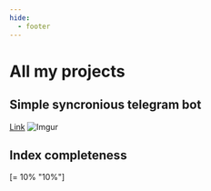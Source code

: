 ```yaml
---
hide:
  - footer
---
```


# All my projects

## Simple syncronious telegram bot

[Link](./projects/telegram-bot.md)
![Imgur](https://i.imgur.com/JfqhG4v.png)

## Index completeness
[= 10% "10%"]